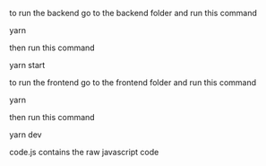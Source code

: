 to run the backend go to the backend folder and run this command

yarn

then run this command

yarn start

to run the frontend go to the frontend folder and run this command

yarn

then run this command

yarn dev

code.js contains the raw javascript code
